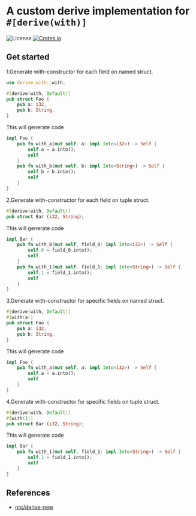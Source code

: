 # A custom derive implementation for `#[derive(with)]`
![License](https://img.shields.io/badge/license-MIT-blue.svg)
[![Crates.io](https://img.shields.io/crates/v/derive-with.svg)](https://crates.io/crates/derive-with)

## Get started

1.Generate with-constructor for each field on named struct.
```rust
use derive_with::with;

#[derive(with, Default)]
pub struct Foo {
    pub a: i32,
    pub b: String,
}
```
This will generate code
```rust
impl Foo {
    pub fn with_a(mut self, a: impl Into<i32>) -> Self {
        self.a = a.into();
        self
    }
    pub fn with_b(mut self, b: impl Into<String>) -> Self {
        self.b = b.into();
        self
    }
}
```

2.Generate with-constructor for each field on tuple struct.
```rust
#[derive(with, Default)]
pub struct Bar (i32, String);
```
This will generate code
```rust
impl Bar {
    pub fn with_0(mut self, field_0: impl Into<i32>) -> Self {
        self.0 = field_0.into();
        self
    }
    pub fn with_1(mut self, field_1: impl Into<String>) -> Self {
        self.1 = field_1.into();
        self
    }
}
```

3.Generate with-constructor for specific fields on named struct.
```rust
#[derive(with, Default)]
#[with(a)]
pub struct Foo {
    pub a: i32,
    pub b: String,
}
```
This will generate code
```rust
impl Foo {
    pub fn with_a(mut self, a: impl Into<i32>) -> Self {
        self.a = a.into();
        self
    }
}
```

4.Generate with-constructor for specific fields on tuple struct.
```rust
#[derive(with, Default)]
#[with(1)]
pub struct Bar (i32, String);
```
This will generate code
```rust
impl Bar {
    pub fn with_1(mut self, field_1: impl Into<String>) -> Self {
        self.1 = field_1.into();
        self
    }
}
```

## References
- [nrc/derive-new](https://github.com/nrc/derive-new)